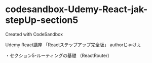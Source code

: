 # codesandbox-Udemy-React-jak-stepUp-section5
Created with CodeSandbox

Udemy React講座 「Reactステップアップ完全版」 authorじゃけぇ

・セクション5-ルーティングの基礎 （ReactRouter）
